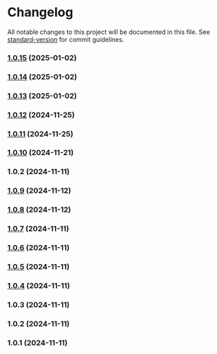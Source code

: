 # Changelog

All notable changes to this project will be documented in this file. See [standard-version](https://github.com/conventional-changelog/standard-version) for commit guidelines.

### [1.0.15](https://github.com/USEPA/layer-nuxt-epa-header/compare/v1.0.14...v1.0.15) (2025-01-02)

### [1.0.14](https://github.com/USEPA/layer-nuxt-epa-header/compare/v1.0.13...v1.0.14) (2025-01-02)

### [1.0.13](https://github.com/USEPA/layer-nuxt-epa-header/compare/v1.0.12...v1.0.13) (2025-01-02)

### [1.0.12](https://github.com/USEPA/layer-nuxt-epa-header/compare/v1.0.11...v1.0.12) (2024-11-25)

### [1.0.11](https://github.com/USEPA/layer-nuxt-epa-header/compare/v1.0.10...v1.0.11) (2024-11-25)

### [1.0.10](https://github.com/USEPA/layer-nuxt-epa-header/compare/v1.0.9...v1.0.10) (2024-11-21)

### 1.0.2 (2024-11-11)

### [1.0.9](https://github.com/USEPA/layer-nuxt-epa-header/compare/v1.0.8...v1.0.9) (2024-11-12)

### [1.0.8](https://github.com/USEPA/layer-nuxt-epa-header/compare/v1.0.7...v1.0.8) (2024-11-12)

### [1.0.7](https://github.com/USEPA/layer-nuxt-epa-header/compare/v1.0.6...v1.0.7) (2024-11-11)

### [1.0.6](https://github.com/USEPA/layer-nuxt-epa-header/compare/v1.0.5...v1.0.6) (2024-11-11)

### [1.0.5](https://github.com/USEPA/layer-nuxt-epa-header/compare/v1.0.4...v1.0.5) (2024-11-11)

### [1.0.4](https://github.com/USEPA/layer-nuxt-epa-header/compare/v1.0.3...v1.0.4) (2024-11-11)

### 1.0.3 (2024-11-11)

### 1.0.2 (2024-11-11)

### 1.0.1 (2024-11-11)
